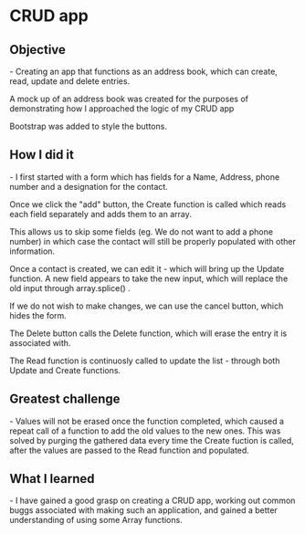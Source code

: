 # CRUD app

<h2><b>Objective</b></h2> - Creating an app that functions as an address book, which can create, read, update and delete entries.

A mock up of an address book was created for the purposes of demonstrating how I approached the logic of my CRUD app

Bootstrap was added to style the buttons.
  
<h2><b>How I did it</b></h2> - I first started with a form which has fields for a Name, Address, phone number and a designation for the contact.

Once we click the "add" button, the Create function is called which reads each field separately and adds them to an array. 

This allows us to skip some fields (eg. We do not want to add a phone number) in which case the contact will still be properly populated with other information.

Once a contact is created, we can edit it - which will bring up the Update function. A new field appears to take the new input, which will replace the old input through array.splice() .

If we do not wish to make changes, we can use the cancel button, which hides the form.

The Delete button calls the Delete function, which will erase the entry it is associated with.

The Read function is continuosly called to update the list - through both Update and Create functions.

<h2><b>Greatest challenge</b></h2> - Values will not be erased once the function completed, which caused a repeat call of a function to add the old values to the new ones. This was solved by purging the gathered data every time the Create fuction is called, after the values are passed to the Read function and populated.

<h2><b>What I learned</b></h2> - I have gained a good grasp on creating a CRUD app, working out common buggs associated with making such an application, and gained a better understanding of using some Array functions.

